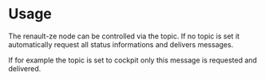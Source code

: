# Usage

The renault-ze node can be controlled via the topic.
If no topic is set it automatically request all status informations and delivers messages.

If for example the topic is set to cockpit only this message is requested and delivered.

